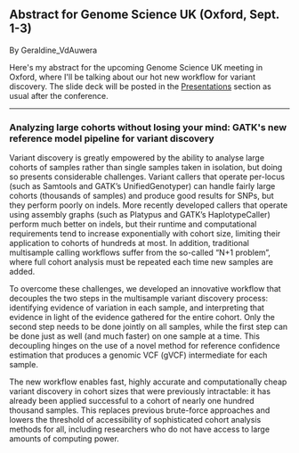 ## Abstract for Genome Science UK (Oxford, Sept. 1-3)

By Geraldine_VdAuwera

<p>Here's my abstract for the upcoming Genome Science UK meeting in Oxford, where I'll be talking about our hot new workflow for variant discovery. The slide deck will be posted in the <a rel="nofollow" href="http://www.broadinstitute.org/gatk/guide/events">Presentations</a> section as usual after the conference.</p>

<hr></hr><h3>Analyzing large cohorts without losing your mind: GATK's new reference model pipeline for variant discovery</h3>

<p>Variant discovery is greatly empowered by the ability to analyse large cohorts of samples rather than single samples taken in isolation, but doing so presents considerable challenges. Variant callers that operate per-locus (such as Samtools and GATK’s UnifiedGenotyper) can handle fairly large cohorts (thousands of samples) and produce good results for SNPs, but they perform poorly on indels. More recently developed callers that operate using assembly graphs (such as Platypus and GATK’s HaplotypeCaller) perform much better on indels, but their runtime and computational requirements tend to increase exponentially with cohort size, limiting their application to cohorts of hundreds at most. In addition, traditional multisample calling workflows suffer from the so-called “N+1 problem”, where full cohort analysis must be repeated each time new samples are added.</p>

<p>To overcome these challenges, we developed an innovative workflow that decouples the two steps in the multisample variant discovery process: identifying evidence of variation in each sample, and interpreting that evidence in light of the evidence gathered for the entire cohort. Only the second step needs to be done jointly on all samples, while the first step can be done just as well (and much faster) on one sample at a time. This decoupling hinges on the use of a novel method for reference confidence estimation that produces a genomic VCF (gVCF) intermediate for each sample.</p>

<p>The new workflow enables fast, highly accurate and computationally cheap variant discovery in cohort sizes that were previously intractable: it has already been applied successful to a cohort of nearly one hundred thousand samples. This replaces previous brute-force approaches and lowers the threshold of accessibility of sophisticated cohort analysis methods for all, including researchers who do not have access to large amounts of computing power.</p>
